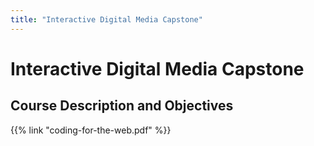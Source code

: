 ```yaml
---
title: "Interactive Digital Media Capstone"
---
```


# Interactive Digital Media Capstone

## Course Description and Objectives

{{% link "coding-for-the-web.pdf" %}}
